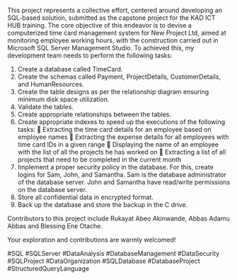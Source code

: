 This project represents a collective effort, centered around developing an SQL-based solution, submitted as the capstone project for the KAD ICT HUB training. The core objective of this 
endeavor is to devise a computerized time card management system for New Project Ltd, aimed at monitoring employee working hours, with the construction carried out in Microsoft SQL Server 
Management Studio.
To achieved this, my development team needs to perform the following tasks:
1. Create a database called TimeCard.
2. Create the schemas called Payment, ProjectDetails, CustomerDetails, and HumanResources.
3. Create the table designs as per the relationship diagram ensuring minimum disk space utilization.
4. Validate the tables.
5. Create appropriate relationships between the tables.
6. Create appropriate indexes to speed up the executions of the following tasks:
􀁺 Extracting the time card details for an employee based on employee names
􀁺 Extracting the expense details for all employees with time card IDs in a given range
􀁺 Displaying the name of an employee with the list of all the projects he has worked on
􀁺 Extracting a list of all projects that need to be completed in the current month
7. Implement a proper security policy in the database. For this, create logins for Sam, John, and Samantha. Sam is the database administrator of the database server. John and Samantha have
 read/write permissions on the database server.
8. Store all confidential data in encrypted format.
9. Back up the database and store the backup in the C drive.

Contributors to this project include Rukayat Abeo Akinwande, Abbas Adamu Abbas and Blessing Ene Otache.

Your exploration and contributions are warmly welcomed!

 #SQL #SQLServer #DataAnalysis #DatabaseManagement #DataSecurity #SQLProject #DataOrganization #SQLDatabase #DatabaseProject #StructuredQueryLanguage

